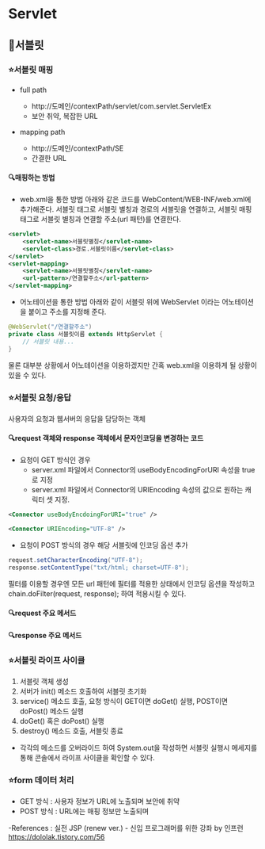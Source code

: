 # Servlet

## :muscle:서블릿

### :star:서블릿 매핑
* full path
  * http://도메인/contextPath/servlet/com.servlet.ServletEx
  * 보안 취약, 복잡한 URL

* mapping path
  * http://도메인/contextPath/SE
  * 간결한 URL

#### :mag:매핑하는 방법
* web.xml을 통한 방법
아래와 같은 코드를 WebContent/WEB-INF/web.xml에 추가해준다. 서블릿 태그로 서블릿 별칭과 경로의 서블릿을 연결하고, 서블릿 매핑 태그로 서블릿 별칭과 연결할 주소(url 패턴)를 연결한다.

```xml
<servlet>
	<servlet-name>서블릿별칭</servlet-name>
	<servlet-class>경로.서블릿이름</servlet-class>
</servlet>
<servlet-mapping>
	<servlet-name>서블릿별칭</servlet-name>
	<url-pattern>/연결할주소</url-pattern>
</servlet-mapping>
```

* 어노테이션을 통한 방법
아래와 같이 서블릿 위에 WebServlet 이라는 어노테이션을 붙이고 주소를 지정해 준다.
```java
@WebServlet("/연결할주소")
private class 서블릿이름 extends HttpServlet {
	// 서블릿 내용...
}
```

물론 대부분 상황에서 어노테이션을 이용하겠지만 간혹 web.xml을 이용하게 될 상황이 있을 수 있다.

### :star:서블릿 요청/응답
사용자의 요청과 웹서버의 응답을 담당하는 객체

#### :mag:request 객체와 response 객체에서 문자인코딩을 변경하는 코드

* 요청이 GET 방식인 경우
  * server.xml 파일에서 Connector의 useBodyEncodingForURI 속성을 true로 지정
  * server.xml 파일에서 Connector의 URIEncoding 속성의 값으로 원하는 캐릭터 셋 지정.

```xml
<Connector useBodyEncdoingForURI="true" />
```

```xml
<Connector URIEncoding="UTF-8" />
```

* 요청이 POST 방식의 경우
해당 서블릿에 인코딩 옵션 추가
```java
request.setCharacterEncoding("UTF-8");
response.setContentType("txt/html; charset=UTF-8");
```

필터를 이용할 경우엔 모든 url 패턴에 필터를 적용한 상태에서 인코딩 옵션을 작성하고 chain.doFilter(request, response); 하여 적용시킬 수 있다.

#### :mag:request 주요 메서드

#### :mag:response 주요 메서드



### :star:서블릿 라이프 사이클
1. 서블릿 객체 생성
2. 서버가 init() 메소드 호출하여 서블릿 초기화
3. service() 메소드 호출, 요청 방식이 GET이면 doGet() 실행, POST이면 doPost() 메소드 실행
4. doGet() 혹은 doPost() 실행
5. destroy() 메소드 호출, 서블릿 종료

* 각각의 메소드를 오버라이드 하여 System.out을 작성하면 서블릿 실행시 메세지를 통해 콘솔에서 라이프 사이클을 확인할 수 있다.

### :star:form 데이터 처리
* GET 방식 : 사용자 정보가 URL에 노출되며 보안에 취약
* POST 방식 : URL에는 매핑 정보만 노출되며 

-References :
실전 JSP (renew ver.) - 신입 프로그래머를 위한 강좌 by 인프런  
https://dololak.tistory.com/56  

